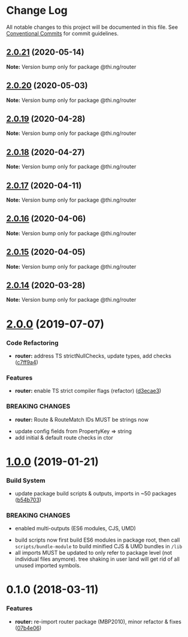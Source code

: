 # Change Log

All notable changes to this project will be documented in this file.
See [Conventional Commits](https://conventionalcommits.org) for commit guidelines.

## [2.0.21](https://github.com/thi-ng/umbrella/compare/@thi.ng/router@2.0.20...@thi.ng/router@2.0.21) (2020-05-14)

**Note:** Version bump only for package @thi.ng/router





## [2.0.20](https://github.com/thi-ng/umbrella/compare/@thi.ng/router@2.0.19...@thi.ng/router@2.0.20) (2020-05-03)

**Note:** Version bump only for package @thi.ng/router





## [2.0.19](https://github.com/thi-ng/umbrella/compare/@thi.ng/router@2.0.18...@thi.ng/router@2.0.19) (2020-04-28)

**Note:** Version bump only for package @thi.ng/router





## [2.0.18](https://github.com/thi-ng/umbrella/compare/@thi.ng/router@2.0.17...@thi.ng/router@2.0.18) (2020-04-27)

**Note:** Version bump only for package @thi.ng/router





## [2.0.17](https://github.com/thi-ng/umbrella/compare/@thi.ng/router@2.0.16...@thi.ng/router@2.0.17) (2020-04-11)

**Note:** Version bump only for package @thi.ng/router





## [2.0.16](https://github.com/thi-ng/umbrella/compare/@thi.ng/router@2.0.15...@thi.ng/router@2.0.16) (2020-04-06)

**Note:** Version bump only for package @thi.ng/router





## [2.0.15](https://github.com/thi-ng/umbrella/compare/@thi.ng/router@2.0.14...@thi.ng/router@2.0.15) (2020-04-05)

**Note:** Version bump only for package @thi.ng/router





## [2.0.14](https://github.com/thi-ng/umbrella/compare/@thi.ng/router@2.0.13...@thi.ng/router@2.0.14) (2020-03-28)

**Note:** Version bump only for package @thi.ng/router





# [2.0.0](https://github.com/thi-ng/umbrella/compare/@thi.ng/router@1.0.12...@thi.ng/router@2.0.0) (2019-07-07)

### Code Refactoring

* **router:** address TS strictNullChecks, update types, add checks ([c7ff9a4](https://github.com/thi-ng/umbrella/commit/c7ff9a4))

### Features

* **router:** enable TS strict compiler flags (refactor) ([d3ecae3](https://github.com/thi-ng/umbrella/commit/d3ecae3))

### BREAKING CHANGES

* **router:** Route & RouteMatch IDs MUST be strings now

- update config fields from PropertyKey => string
- add initial & default route checks in ctor

# [1.0.0](https://github.com/thi-ng/umbrella/compare/@thi.ng/router@0.1.30...@thi.ng/router@1.0.0) (2019-01-21)

### Build System

* update package build scripts & outputs, imports in ~50 packages ([b54b703](https://github.com/thi-ng/umbrella/commit/b54b703))

### BREAKING CHANGES

* enabled multi-outputs (ES6 modules, CJS, UMD)

- build scripts now first build ES6 modules in package root, then call
  `scripts/bundle-module` to build minified CJS & UMD bundles in `/lib`
- all imports MUST be updated to only refer to package level
  (not individual files anymore). tree shaking in user land will get rid of
  all unused imported symbols.

<a name="0.1.0"></a>
# 0.1.0 (2018-03-11)

### Features

* **router:** re-import router package (MBP2010), minor refactor & fixes ([07b4e06](https://github.com/thi-ng/umbrella/commit/07b4e06))
